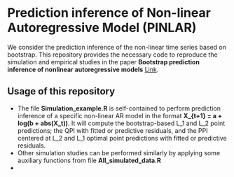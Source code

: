 # Prediction inference of Non-linear Autoregressive Model (PINLAR)
We consider the prediction inference of the non-linear time series based on bootstrap. This repository provides the necessary code to reproduce the simulation and empirical studies in the paper **Bootstrap prediction inference of nonlinear autoregressive models** [Link](https://onlinelibrary.wiley.com/doi/full/10.1111/jtsa.12739).

## Usage of this repository
- The file **Simulation_example.R** is self-contained to perform prediction inference of a specific non-linear AR model in the format **X_{t+1} = a + log(b + abs(X_t))**. It will compute the bootstrap-based L_1 and L_2 point predictions; the QPI with fitted or predictive residuals, and the PPI centered at L_2 and L_1 optimal point predictions with fitted or predictive residuals.
- Other simulation studies can be performed similarly by applying some auxiliary functions from file **All_simulated_data.R**
- 

